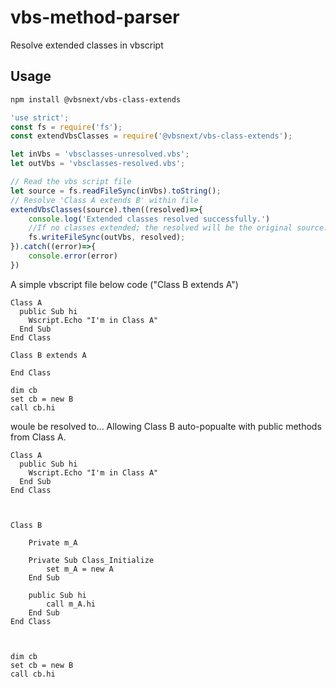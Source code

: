 # vbs-method-parser

Resolve extended classes in vbscript


## Usage

```sh
npm install @vbsnext/vbs-class-extends
```


```js
'use strict';
const fs = require('fs');
const extendVbsClasses = require('@vbsnext/vbs-class-extends');

let inVbs = 'vbsclasses-unresolved.vbs';
let outVbs = 'vbsclasses-resolved.vbs';

// Read the vbs script file 
let source = fs.readFileSync(inVbs).toString();
// Resolve 'Class A extends B' within file
extendVbsClasses(source).then((resolved)=>{
    console.log('Extended classes resolved successfully.')
    //If no classes extended; the resolved will be the original source.
    fs.writeFileSync(outVbs, resolved);
}).catch((error)=>{
    console.error(error)
})
```

A simple vbscript file below code ("Class B extends A")
```vbscript
Class A
  public Sub hi
    Wscript.Echo "I'm in Class A"
  End Sub
End Class

Class B extends A
  
End Class

dim cb
set cb = new B
call cb.hi
```

woule be resolved to... Allowing Class B auto-popualte with public methods from Class A.

```vbscript
Class A
  public Sub hi
    Wscript.Echo "I'm in Class A"
  End Sub
End Class



Class B

    Private m_A

    Private Sub Class_Initialize
        set m_A = new A
    End Sub

    public Sub hi
        call m_A.hi
    End Sub
End Class



dim cb
set cb = new B
call cb.hi
```